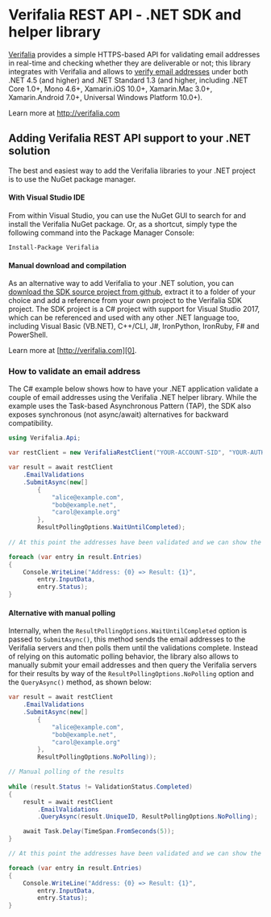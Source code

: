Verifalia REST API - .NET SDK and helper library
================================================

[Verifalia][0] provides a simple HTTPS-based API for validating email addresses in real-time and checking whether they are deliverable or not; this library integrates with Verifalia and allows to [verify email addresses][0] under both .NET 4.5 (and higher) and .NET Standard 1.3 (and higher, including .NET Core 1.0+, Mono 4.6+, Xamarin.iOS 10.0+, Xamarin.Mac 3.0+, Xamarin.Android 7.0+, Universal Windows Platform 10.0+).

Learn more at http://verifalia.com

## Adding Verifalia REST API support to your .NET solution ##

The best and easiest way to add the Verifalia libraries to your .NET project is to use the NuGet package manager.

#### With Visual Studio IDE

From within Visual Studio, you can use the NuGet GUI to search for and install the Verifalia NuGet package. Or, as a shortcut, simply type the following command into the Package Manager Console:

    Install-Package Verifalia

#### Manual download and compilation
	
As an alternative way to add Verifalia to your .NET solution, you can [download the SDK source project from github][1], extract it to a folder of your choice and add a reference from your own project to the Verifalia SDK project. The SDK project is a C# project with support for Visual Studio 2017, which can be referenced and used with any other .NET language too, including Visual Basic (VB.NET), C++/CLI, J#, IronPython, IronRuby, F# and PowerShell.

Learn more at [http://verifalia.com][0].

### How to validate an email address ###

The C# example below shows how to have your .NET application validate a couple of email addresses using the Verifalia .NET helper library. While the example uses the Task-based
Asynchronous Pattern (TAP), the SDK also exposes synchronous (not async/await) alternatives for backward compatibility.

```c#
using Verifalia.Api;

var restClient = new VerifaliaRestClient("YOUR-ACCOUNT-SID", "YOUR-AUTH-TOKEN");

var result = await restClient
	.EmailValidations
	.SubmitAsync(new[]
		{
			"alice@example.com",
			"bob@example.net",
			"carol@example.org"
		},
		ResultPollingOptions.WaitUntilCompleted);
	
// At this point the addresses have been validated and we can show the results

foreach (var entry in result.Entries)
{
	Console.WriteLine("Address: {0} => Result: {1}",
		entry.InputData,
		entry.Status);
}
```

#### Alternative with manual polling ####

Internally, when the `ResultPollingOptions.WaitUntilCompleted` option is passed to `SubmitAsync()`, this method sends the email addresses to the
Verifalia servers and then polls them until the validations complete.
Instead of relying on this automatic polling behavior, the library also allows to manually submit your email addresses and then query the Verifalia
servers for their results by way of the `ResultPollingOptions.NoPolling` option and the `QueryAsync()` method, as shown below:

```c#
var result = await restClient
	.EmailValidations
	.SubmitAsync(new[]
		{
			"alice@example.com",
			"bob@example.net",
			"carol@example.org"
		},
		ResultPollingOptions.NoPolling));

// Manual polling of the results
		
while (result.Status != ValidationStatus.Completed)
{
	result = await restClient
		.EmailValidations
		.QueryAsync(result.UniqueID, ResultPollingOptions.NoPolling);

	await Task.Delay(TimeSpan.FromSeconds(5));
}

// At this point the addresses have been validated and we can show the results

foreach (var entry in result.Entries)
{
	Console.WriteLine("Address: {0} => Result: {1}",
		entry.InputData,
		entry.Status);
}
```

[0]: http://verifalia.com
[1]: https://github.com/verifalia/verifalia-csharp-sdk/archive/master.zip